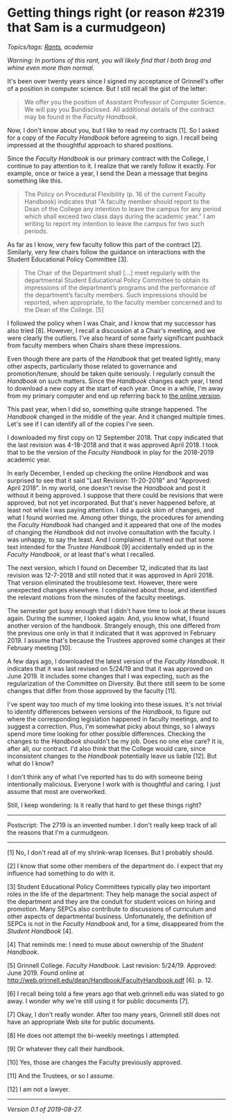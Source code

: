 Getting things right (or reason #2319 that Sam is a curmudgeon)
===============================================================

*Topics/tags: [Rants](index-rants), academia*

*Warning: In portions of this rant, you will likely find that I both 
brag and whine even more than normal.*

It's been over twenty years since I signed my acceptance of Grinnell's
offer of a position in computer science.  But I still recall the gist
of the letter: 

> We offer you the position of Assistant Professor of Computer Science.
  We will pay you $undisclosed.  All additional details of the contract
  may be found in the _Faculty Handbook_.

Now, I don't know about you, but I like to read my contracts [1].  So
I asked for a copy of the _Faculty Handbook_ before agreeing to sign.
I recall being impressed at the thoughtful approach to shared positions.

Since the _Faculty Handbook_ is our primary contract with the College,
I continue to pay attention to it.  I realize that we rarely follow it
exactly.  For example, once or twice a year, I send the Dean a message
that begins something like this.

> The Policy on Procedural Flexibility (p. 16 of the current Faculty
Handbook) indicates that "A faculty member should report to the Dean
of the College any intention to leave the campus for any period which
shall exceed two class days during the academic year."  I am writing to
report my intention to leave the campus for two such periods.

As far as I know, very few faculty follow this part of the contract [2].
Similarly, very few chairs follow the guidance on interactions with
the Student Educational Policy Committee [3].

> The Chair of the Department shall [...] meet regularly with the
departmental Student Educational Policy Committee to obtain its
impressions of the department’s programs and the performance of the
department’s faculty members. Such impressions should be reported,
when appropriate, to the faculty member concerned and to the Dean of
the College. [5]

I followed the policy when I was Chair, and I know that my successor has
also tried [8].  However, I recall a discussion at a Chair's meeting, and
we were clearly the outliers.  I've also heard of some fairly significant
pushback from faculty members when Chairs share these impressions.

Even though there are parts of the _Handbook_ that get treated lightly,
many other aspects, particularly those related to governance and
promotion/tenure, should be taken quite seriously.  I regularly consult
the _Handbook_ on such matters.  Since the _Handbook_ changes each year,
I tend to download a new copy at the start of each year.  Once in a while,
I'm away from my primary computer and end up referring back to [the online
version](http://web.grinnell.edu/dean/Handbook/FacultyHandbook.pdf).

This past year, when I did so, something quite strange happened.  The
_Handbook_ changed in the middle of the year.  And it changed multiple
times.  Let's see if I can identify all of the copies I've seen.

I downloaded my first copy on 12 September 2018.  That copy indicated
that the last revision was 4-18-2018 and that it was approved April 2018.
I took that to be the version of the _Faculty Handbook_ in play for the
2018-2019 academic year.

In early December, I ended up checking the online _Handbook_ and was
surprised to see that it said "Last Revision: 11-20-2018" and "Approved:
April 2018".  In my world, one doesn't revise the _Handbook_ and post
it without it being approved.  I suppose that there could be revisions
that were approved, but not yet incorporated.  But that's never happened
before, at least not while I was paying attention.  I did a quick skim of
changes, and what I found worried me.  Among other things, the procedures
for amending the _Faculty Handbook_ had changed and it appeared that
one of the modes of changing the _Handbook_ did not involve consultation
with the faculty.  I was unhappy, to say the least.  And I complained.
It turned out that some text intended for the _Trustee Handbook_ [9]
accidentally ended up in the _Faculty Handbook_, or at least that's
what I recalled.

The next version, which I found on December 12, indicated that its last
revision was 12-7-2018 and still noted that it was approved in April
2018. That version eliminated the troublesome text.  However, there were
unexpected changes elsewhere.  I complained about those, and identified
the relevant motions from the minutes of the faculty meetings.

The semester got busy enough that I didn't have time to look at these
issues again.  During the summer, I looked again.  And, you know what,
I found another version of the handbook.  Strangely enough, this one
differed from the previous one only in that it indicated that it was
approved in February 2019.  I assume that's because the Trustees approved
some changes at their February meeting [10].

A few days ago, I downloaded the latest version of the _Faculty 
Handbook_.  It indicates that it was last revised on 5/24/19 and
that it was approved on June 2019.  It includes some changes that
I was expecting, such as the regularization of the Committee on
Diversity.  But there still seem to be some changes that differ from
those approved by the faculty [11].

I've spent way too much of my time looking into these issues.  It's not
trivial to identify differences between versions of the _Handbook_,
to figure out where the corresponding legislation happened in faculty
meetings, and to suggest a correction.  Plus, I'm somewhat picky
about things, so I always spend more time looking for other possible
differences.  Checking the changes to the _Handbook_ shouldn't be my
job.  Does no one else care?  It is, after all, our contract.  I'd also
think that the College would care, since inconsistent changes to the
_Handbook_ potentially leave us liable [12].  But what do I know?

I don't think any of what I've reported has to do with someone being
intentionally malicious.  Everyone I work with is thoughtful and caring.
I just assume that most are overworked.

Still, I keep wondering: Is it really that hard to get these things right?

---

Postscript: The 2719 is an invented number.  I don't really keep track of
all the reasons that I'm a curmudgeon.

---

[1] No, I don't read all of my shrink-wrap licenses.  But I probably should.

[2] I know that some other members of the department do.  I expect that
my influence had something to do with it.

[3] Student Educational Policy Committees typically play two important
roles in the life of the department: They help manage the social aspect
of the department and they are the conduit for student voices on hiring
and promotion.  Many SEPCs also contribute to discussions of curriculum
and other aspects of departmental business.  Unfortunately, the definition
of SEPCs is not in the _Faculty Handbook_ and, for a time, disappeared
from the _Student Handbook_ [4].

[4] That reminds me: I need to muse about ownership of the _Student
Handbook_.

[5] Grinnell College. _Faculty Handbook_.  Last revision: 5/24/19.
Approved: June 2019.  Found online at 
<http://web.grinnell.edu/dean/Handbook/FacultyHandbook.pdf> [6].  p. 12.

[6] I recall being told a few years ago that web.grinnell.edu was slated
to go away.  I wonder why we're still using it for public documents [7].

[7] Okay, I don't really wonder. After too many years, Grinnell still 
does not have an appropriate Web site for public documents.

[8] He does not attempt the bi-weekly meetings I attempted.

[9] Or whatever they call their handbook.

[10] Yes, those are changes the Faculty previously approved.

[11] And the Trustees, or so I assume.

[12] I am not a lawyer.

---

*Version 0.1 of 2019-08-27.*
